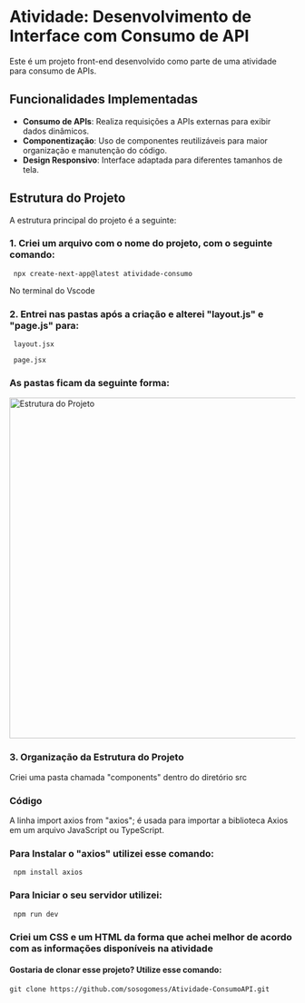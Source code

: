 # Atividade: Desenvolvimento de Interface com Consumo de API

Este é um projeto front-end desenvolvido como parte de uma atividade para consumo de APIs.

## Funcionalidades Implementadas

- **Consumo de APIs**: Realiza requisições a APIs externas para exibir dados dinâmicos.
- **Componentização**: Uso de componentes reutilizáveis para maior organização e manutenção do código.
- **Design Responsivo**: Interface adaptada para diferentes tamanhos de tela.


## Estrutura do Projeto

A estrutura principal do projeto é a seguinte:

### 1. Criei um arquivo com o nome do projeto, com o seguinte comando:

```
 npx create-next-app@latest atividade-consumo

```
No terminal do Vscode 

### 2. Entrei nas pastas após a criação e alterei "layout.js" e "page.js" para:

```
 layout.jsx

```

```
 page.jsx

```

### As pastas ficam da seguinte forma:

<img src="./estrutura-projeto.png" alt="Estrutura do Projeto" width="600">


### 3. Organização da Estrutura do Projeto

Criei uma pasta chamada "components" dentro do diretório src

### Código

A linha import axios from "axios"; é usada para importar a biblioteca Axios em um arquivo JavaScript ou TypeScript.

### Para Instalar o "axios" utilizei esse comando:

```
 npm install axios    

```

### Para Iniciar o seu servidor utilizei:

```
 npm run dev    

```

### Criei um CSS e um HTML da forma que achei melhor de acordo com as informações disponíveis na atividade

#### Gostaria de clonar esse projeto? Utilize esse comando:

```
git clone https://github.com/sosogomess/Atividade-ConsumoAPI.git

```





